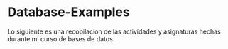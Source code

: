 # Database-Examples
Lo siguiente es una recopilacion de las actividades y asignaturas hechas durante mi curso de bases de datos.
